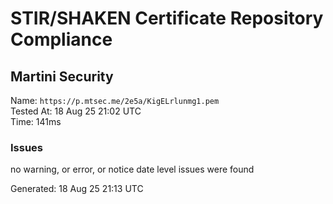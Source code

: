 # STIR/SHAKEN Certificate Repository Compliance

## Martini Security

Name: `https://p.mtsec.me/2e5a/KigELrlunmg1.pem`\
Tested At: 18 Aug 25 21:02 UTC\
Time: 141ms

### Issues

no warning, or error, or notice date level issues were found

Generated: 18 Aug 25 21:13 UTC